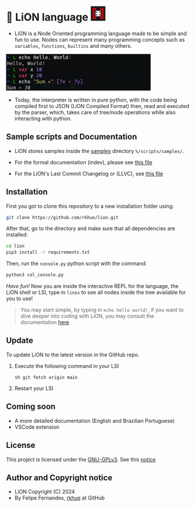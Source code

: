 # 🦁 LiON language <img src="./LiON/assets/img/icon/red-large.png" alt="Shell Icon" height="40px">

- LiON is a Node Oriented programming language made to be simple and fun to use. Nodes can represent many programming concepts such as `variables`, `functions`, `builtins` and many others.

<img src="./LiON/assets/img/readme/screenshot-lsi.png" alt="LiON LSI" height="100px">

- Today, the interpreter is written in pure python, with the code being compiled first to JSON (LiON Compiled Format) then, read and executed by the parser, which, takes care of tree/node operations while also interacting with python.


## Sample scripts and Documentation
- LiON stores samples inside the [samples](./LiON/scripts/samples) directory `%/scripts/samples/`.

- For the formal documentation (indev), please see [this file](./LiON/doc/liondoc.md)

- For the LiON's Last Commit Changelog or (LLVC), see [this file](CHANGELOG.md)

## Installation
First you got to clone this repository to a new installation folder using:
```bash
git clone https://github.com/rkhue/lion.git
```

After that, go to the directory and make sure that all dependencies are installed:
```bash
cd lion
pip3 install -r requirements.txt
```

Then, run the `console.py` python script with the command:
```bash
python3 col_console.py
```

*Have fun!* Now you are inside the interactive REPL for the language, the LiON shell or LSI, type in `linos` to see all nodes inside the tree
available for you to use!

> You may start simple, by typing in `echo hello world!`, if you want to dive deeper into coding
with LiON, you may consult the documentation [here](./LiON/assets/doc/liondoc.md)

## Update
To update LiON to the latest version in the GitHub repo.
1. Execute the following command in your LSI
    ```lion
    sh git fetch origin main
    ```
2. Restart your LSI
## Coming soon
- A more detailed documentation (English and Brazilian Portuguese)
- VSCode extension

## License
This project is licensed under the [GNU-GPLv3](LICENSE). See this [notice](/LiON/assets/conf/notice.txt)

## Author and Copyright notice
* LiON Copyright (C) 2024
* By Felipe Fernandes, [rkhue](https://www.github.com/rkhue) at GitHub